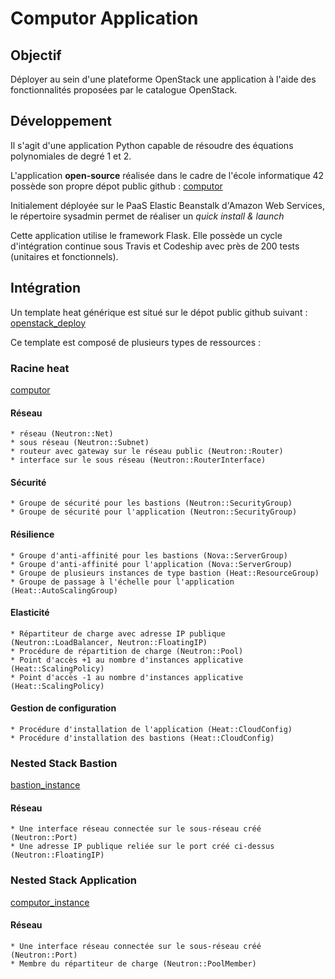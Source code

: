 # Computor Application

## Objectif

Déployer au sein d'une plateforme OpenStack une application à l'aide des fonctionnalités proposées par le catalogue OpenStack.

## Développement

Il s'agit d'une application Python capable de résoudre des équations polynomiales de degré 1 et 2.

L'application **open-source** réalisée dans le cadre de l'école informatique 42 possède son propre dépot public github : [computor](https://github.com/JulienBalestra/computor)

Initialement déployée sur le PaaS Elastic Beanstalk d'Amazon Web Services, le répertoire sysadmin permet de réaliser un *quick install & launch*

Cette application utilise le framework Flask.
Elle possède un cycle d'intégration continue sous Travis et Codeship avec près de 200 tests (unitaires et fonctionnels).



## Intégration

Un template heat générique est situé sur le dépot public github suivant : [openstack_deploy](https://github.com/JulienBalestra/openstack_deploy/tree/master/heat/computor)


Ce template est composé de plusieurs types de ressources :

### Racine heat

[computor](https://github.com/JulienBalestra/openstack_deploy/blob/master/heat/computor/computor.yaml)

#### Réseau

    * réseau (Neutron::Net)
    * sous réseau (Neutron::Subnet)
    * routeur avec gateway sur le réseau public (Neutron::Router)
    * interface sur le sous réseau (Neutron::RouterInterface)

#### Sécurité

    * Groupe de sécurité pour les bastions (Neutron::SecurityGroup)
    * Groupe de sécurité pour l'application (Neutron::SecurityGroup)
    
#### Résilience

    * Groupe d'anti-affinité pour les bastions (Nova::ServerGroup)
    * Groupe d'anti-affinité pour l'application (Nova::ServerGroup)
    * Groupe de plusieurs instances de type bastion (Heat::ResourceGroup)
    * Groupe de passage à l'échelle pour l'application (Heat::AutoScalingGroup)
    
#### Elasticité

    * Répartiteur de charge avec adresse IP publique (Neutron::LoadBalancer, Neutron::FloatingIP)
    * Procédure de répartition de charge (Neutron::Pool)
    * Point d'accès +1 au nombre d'instances applicative (Heat::ScalingPolicy)
    * Point d'accès -1 au nombre d'instances applicative (Heat::ScalingPolicy)
    
#### Gestion de configuration

    * Procédure d'installation de l'application (Heat::CloudConfig)
    * Procédure d'installation des bastions (Heat::CloudConfig)
    
### Nested Stack Bastion

[bastion_instance](https://github.com/Julienalestra/openstack_deploy/blob/master/heat/computor/bastion_instance.yaml)


#### Réseau

    * Une interface réseau connectée sur le sous-réseau créé (Neutron::Port)
    * Une adresse IP publique reliée sur le port créé ci-dessus (Neutron::FloatingIP)
    
### Nested Stack Application

[computor_instance](https://github.com/JulienBalestra/openstack_deploy/blob/master/heat/computor/computor_instance.yaml)


#### Réseau

    * Une interface réseau connectée sur le sous-réseau créé (Neutron::Port)
    * Membre du répartiteur de charge (Neutron::PoolMember)



